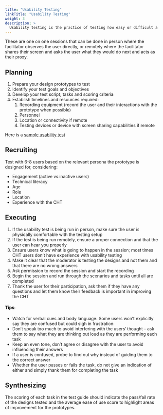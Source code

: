 ```yaml
---
title: "Usability Testing"
linkTitle: "Usability Testing"
weight: 3
description: >
  Usability testing is the practice of testing how easy or difficult a design solution is to use by observing how users interact with it. 
---
```


These are one on one sessions that can be done in person where the facilitator observes the user directly, or remotely where the facilitator shares their screen and asks the user what they would do next and acts as their proxy.

## Planning



1. Prepare your design prototypes to test
2. Identify your test goals and objectives
3. Develop your test script, tasks and scoring criteria
4. Establish timelines and resources required:
    1. Recording equipment (record the user and their interactions with the prototype when possible)
    2. Personnel
    3. Location or connectivity if remote
    4. Testing devices or device with screen sharing capabilities if remote



Here is a [sample usability test](https://docs.google.com/document/d/1su4B0SZLZl32DvcFxlKP7mHHLa_mTZ4C_vwW1OJ7O5Y/edit#heading=h.ekb2g8hgnfts)


## Recruiting

Test with 6-8 users based on the relevant persona the prototype is designed for, considering:



* Engagement (active vs inactive users)
* Technical literacy 
* Age
* Role
* Location
* Experience with the CHT 


## Executing



1. If the usability test is being run in person, make sure the user is physically comfortable with the testing setup
2. If the test is being run remotely, ensure a proper connection and that the user can hear you properly
3. Ensure users know what is going to happen in the session; most times CHT users don’t have experience with usability testing
4.  Make it clear that the moderator is testing the designs and not them and that there are no wrong answers
5. Ask permission to record the session and start the recording
6. Begin the session and run through the scenarios and tasks until all are completed
7. Thank the user for their participation, ask them if they have any questions and let them know their feedback is important in improving the CHT 


#### Tips:



* Watch for verbal cues and body language. Some users won’t explicitly say they are confused but could sigh in frustration
* Don’t speak too much to avoid interfering with the users’ thought – ask them to say what they are thinking out loud as they are performing each task
* Keep an even tone, don’t agree or disagree with the user to avoid influencing their answers
* If a user is confused, probe to find out why instead of guiding them to the correct answer
* Whether the user passes or fails the task, do not give an indication of either and simply thank them for completing the task


## Synthesizing

The scoring of each task in the test guide should indicate the pass/fail rate of the designs tested and the average ease of use score to highlight areas of improvement for the prototypes.
